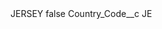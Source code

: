 <?xml version="1.0" encoding="UTF-8"?>
<CustomMetadata xmlns="http://soap.sforce.com/2006/04/metadata" xmlns:xsi="http://www.w3.org/2001/XMLSchema-instance" xmlns:xsd="http://www.w3.org/2001/XMLSchema">
    <label>JERSEY</label>
    <protected>false</protected>
    <values>
        <field>Country_Code__c</field>
        <value xsi:type="xsd:string">JE</value>
    </values>
</CustomMetadata>
